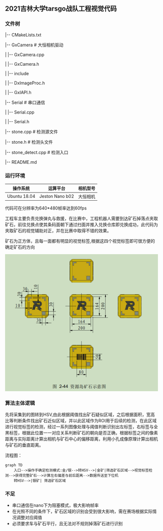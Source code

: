 ## 2021吉林大学tarsgo战队工程视觉代码

### 文件树

|-- CMakeLists.txt

|-- GxCamera  # 大恒相机驱动

|   |-- GxCamera.cpp

|   |-- GxCamera.h

|   |-- include

|       |-- DxImageProc.h

|       |-- GxIAPI.h

|-- Serial  # 串口通信

|   |-- Serial.cpp

|   |-- Serial.h

|-- stone.cpp  # 检测源文件

|-- stone.h  # 检测头文件

|-- stone_detect.cpp  # 检测入口

|-- README.md

### 运行环境

| 操作系统     | 运算平台        | 相机型号 |
| ------------ | --------------- | -------- |
| Ubuntu 18.04 | Jeston Nano b02 | 大恒相机 |

代码可在分辨率为640*480帧率达到60fps

工程车主要负责兑换弹丸与救援，在比赛中，工程机器人需要到达矿石掉落点夹取矿石，前往兑换点使其条码面朝下通过扫面并推入兑换仓库即兑换成功，此代码为夹取矿石的视觉辅助对正，并在比赛中取得不错的效果。

矿石为正方体，且每一面都有明显的视觉标签,根据这四个视觉标签即可很方便的确定矿石的方向

![image-20211002094003781](img/stone.png)

### 算法主体逻辑

先将采集到的图转到HSV,由此根据阈值找出矿石疑似区域，之后根据面积，宽高比等判断条件找出矿石近似区域，并以此区域作为ROI用于后续的检测，在此区域进行视觉标签的检测，经过一系列图像处理与阈值判断识别出左标签，右标签与全黑标签，根据此位置一一对应关系判断矿石的朝向是否正确，根据标签之间的像素距离与实际距离计算出相机与矿石中心的偏移距离，利用小孔成像原理计算出相机与矿石的垂直距离。

流程图：

 ```mermaid
 graph TD
     入口-->操作手确定检测模式:金/银-->转HSV-->|金矿|筛选矿石区域-->视觉标签检测-->获得完整矿石-->计算左右偏差与前后距离-->数据传送至下位机
     转HSV-->|银矿| 筛选矿石区域
 
 ```




### 不足

- 串口通信在nano下为阻塞模式，极大影响帧率
- 在光照不同的条件下，矿石区域的识别会受到很大影响，需在赛场根据实际情况调整对应阈值
- 必须要求车与矿石平行，且无法对不规则掉落矿石进行识别


